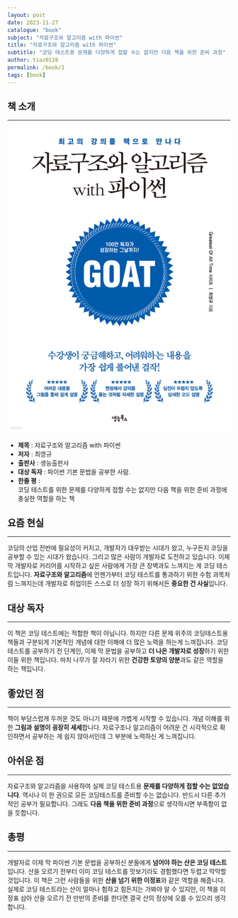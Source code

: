 ```yaml
---
layout: post
date: 2023-11-27
catalogue: "book"
subject: "자료구조와 알고리즘 with 파이썬"
title: "자료구조와 알고리즘 with 파이썬"
subtitle: "코딩 테스트용 문제를 다양하게 접할 수는 없지만 다음 책을 위한 준비 과정"
author: tiaz0128
permalink: /book/1
tags: [book]
---
```


## 책 소개

---

<div class="left-right">
    <img class="book" src="/assets/img/title/book/자료구조와 알고리즘 with 파이썬.png">
    <ul class="">
        <li><strong>제목</strong> : 자료구조와 알고리즘 with 파이썬</li>
        <li><strong>저자</strong> : 최영규 </li>
        <li><strong>출판사</strong> : 생능출판사</li>
        <li><strong>대상 독자</strong> : 파이썬 기본 문법을 공부한 사람.</li>
        <li>
            <strong>한줄 평</strong> : 
            <div>
                코딩 테스트를 위한 문제를 다양하게 접할 수는 없지만 다음 책을 위한 준비 과정에 충실한 역할을 하는 책
            </div>
        </li>
    </ul>
</div>

## 요즘 현실

---

코딩의 산업 전반에 필요성이 커지고, 개발자가 대우받는 시대가 왔고, 누구든지 코딩을 공부할 수 있는 시대가 왔습니다. 그리고 많은 사람이 개발자로 도전하고 있습니다. 이제 막 개발자로 커리어를 시작하고 싶은 사람에게 가장 큰 장벽과도 느껴지는 게 코딩 테스트입니다. **자료구조와 알고리즘**에 언젠가부터 코딩 테스트를 통과하기 위한 수험 과목처럼 느껴지는데 개발자로 취업이든 스스로 더 성장 하기 위해서든 **중요한 건 사실**입니다.

## 대상 독자

---

이 책은 코딩 테스트에는 적합한 책이 아닙니다. 하지만  다른 문제 위주의 코딩테스트용 책들과 구분되게 기본적인 개념에 대한 이해에 더 많은 노력을 하는게 느껴집니다. 코딩테스트를 공부하기 전 단계인, 이제 막 문법을 공부하고 **더 나은 개발자로 성장**하기 위한 이들 위한 책입니다. 마치 나무가 잘 자라기 위한 **건강한 토양의 양분**과도 같은 역할을 하는 책입니다.

## 좋았던 점

---

책이 부담스럽게 두꺼운 것도 아니기 때문에 가볍게 시작할 수 있습니다. 개념 이해를 위한 **그림과 설명이 굉장히 세세**합니다. 자료구조나 알고리즘이 어려운 건 시각적으로 확인하면서 공부하는 게 쉽지 않아서인데 그 부분에 노력하신 게 느껴집니다.

## 아쉬운 점

---

자료구조와 알고리즘을 사용하여 실제 코딩 테스트용 **문제를 다양하게 접할 수는 없었습니다**. 역시나 이 한 권으로 모든 코딩테스트를 준비할 수는 없습니다. 반드시 다른 추가적인 공부가 필요합니다. 그래도 **다음 책을 위한 준비 과정**으로 생각하시면 부족함이 없을 듯합니다.

## 총평

---

개발자로 이제 막 파이썬 기본 문법을 공부하신 분들에게 **넘어야 하는 산은 코딩 테스트**입니다. 산을 오르기 전부터 이미 코딩 테스트를 맛보기라도 경험했다면 두렵고 막막할 것입니다. 이 책은 그런 사람들을 위한 **산을 넘기 위한 이정표**와 같은 역할을 해줍니다. 실제로 코딩 테스트라는 산이 얼마나 험하고 힘든지는 가봐야 알 수 있지만, 이 책을 이정표 삼아 산을 오르기 전 만반의 준비를 한다면 결국 산의 정상에 오를 수 있으리 생각합니다.